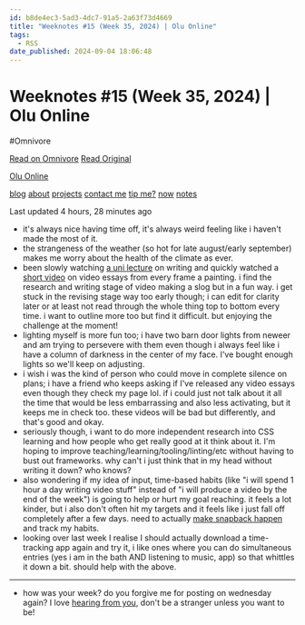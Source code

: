 ```yaml
---
id: b8de4ec3-5ad3-4dc7-91a5-2a63f73d4669
title: "Weeknotes #15 (Week 35, 2024) | Olu Online"
tags:
  - RSS
date_published: 2024-09-04 18:06:48
---
```


# Weeknotes #15 (Week 35, 2024) | Olu Online
#Omnivore

[Read on Omnivore](https://omnivore.app/me/weeknotes-15-week-35-2024-olu-online-191c00043b0)
[Read Original](https://olu.online/weeknotes-15-week-35-2024/)



[  Olu Online ](https:&#x2F;&#x2F;olu.online&#x2F;) 

[blog](https:&#x2F;&#x2F;olu.online&#x2F;blog) [about](https:&#x2F;&#x2F;olu.online&#x2F;about) [projects](https:&#x2F;&#x2F;olu.online&#x2F;projects) [contact me](https:&#x2F;&#x2F;olu.online&#x2F;contact) [tip me?](https:&#x2F;&#x2F;olu.online&#x2F;coffee) [now](https:&#x2F;&#x2F;olu.online&#x2F;now) [notes](https:&#x2F;&#x2F;notes.olu.online&#x2F;)

Last updated 4 hours, 28 minutes ago

* it&#39;s always nice having time off, it&#39;s always weird feeling like i haven&#39;t made the most of it.
* the strangeness of the weather (so hot for late august&#x2F;early september) makes me worry about the health of the climate as ever.
* been slowly watching [a uni lecture](https:&#x2F;&#x2F;www.youtube.com&#x2F;watch?v&#x3D;vtIzMaLkCaM) on writing and quickly watched a [short video](https:&#x2F;&#x2F;www.youtube.com&#x2F;watch?v&#x3D;1GXv2C7vwX0) on video essays from every frame a painting. i find the research and writing stage of video making a slog but in a fun way. i get stuck in the revising stage way too early though; i can edit for clarity later or at least not read through the whole thing top to bottom every time. i want to outline more too but find it difficult. but enjoying the challenge at the moment!
* lighting myself is more fun too; i have two barn door lights from neweer and am trying to persevere with them even though i always feel like i have a column of darkness in the center of my face. I&#39;ve bought enough lights so we&#39;ll keep on adjusting.
* i wish i was the kind of person who could move in complete silence on plans; i have a friend who keeps asking if I&#39;ve released any video essays even though they check my page lol. if i could just not talk about it all the time that would be less embarrassing and also less activating, but it keeps me in check too. these videos will be bad but differently, and that&#39;s good and okay.
* seriously though, i want to do more independent research into CSS learning and how people who get really good at it think about it. I&#39;m hoping to improve teaching&#x2F;learning&#x2F;tooling&#x2F;linting&#x2F;etc without having to bust out frameworks. why can&#39;t i just think that in my head without writing it down? who knows?
* also wondering if my idea of input, time-based habits (like &quot;i will spend 1 hour a day writing video stuff&quot; instead of &quot;i will produce a video by the end of the week&quot;) is going to help or hurt my goal reaching. it feels a lot kinder, but i also don&#39;t often hit my targets and it feels like i just fall off completely after a few days. need to actually [make snapback happen](https:&#x2F;&#x2F;olu.online&#x2F;weeknotes-6-week-26-2024&#x2F;#:~:text&#x3D;i%27ve%20been%20working,gonna%20start%20again.) and track my habits.
* looking over last week I realise I should actually download a time-tracking app again and try it, i like ones where you can do simultaneous entries (yes i am in the bath AND listening to music, app) so that whittles it down a bit. should help with the above.

---

* how was your week? do you forgive me for posting on wednesday again? I love [hearing from you](https:&#x2F;&#x2F;olu.online&#x2F;contact), don&#39;t be a stranger unless you want to be!